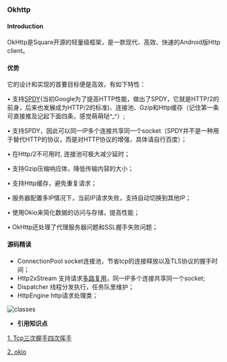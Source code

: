### Okhttp

#### Introduction

OkHttp是Square开源的轻量级框架，是一款现代、高效、快速的Android版Http client。

#### 优势

它的设计和实现的首要目标便是高效，有如下特性：

• 支持[SPDY](https://www.cnblogs.com/bluestorm/p/7382091.html)(当初Google为了提高HTTP性能，做出了SPDY，它就是HTTP/2的前身，后来也发展成为HTTP/2的标准)、连接池、Gzip和Http缓存（记住第一条可直接推及记起下面四条，感觉萌萌哒^_^）;

• 支持SPDY，因此可以同一IP多个连接共享同一个socket（SPDY并不是一种用于替代HTTP的协议，而是对HTTP协议的增强，具体请自行百度）；

• 在Http/2不可用时, 连接池可极大减少延时；

• 支持Gzip压缩响应体，降低传输内容的大小；

• 支持Http缓存，避免重复请求；

• 服务器配置多IP情况下，当前IP请求失败，支持自动切换到其他IP；

• 使用Okio来简化数据的访问与存储，提高性能；

• OkHttp还处理了代理服务器问题和SSL握手失败问题；

#### 源码精读

- ConnectionPool  socket连接池，节省tcp的连接释放以及TLS协议的握手时间；
- Http2xStream 支持请求[多路复用](http://www.blogjava.net/yongboy/archive/2015/03/19/423611.aspx)，同一IP多个连接共享同一个socket;
- Dispatcher  线程分发执行，任务队里维护；
- HttpEngine  http请求处理类；

![classes](/images/ok_http_classes.png)

- **引用知识点**

[1. Tcp三次握手四次挥手](https://www.cnblogs.com/Andya/p/7272462.html)

[2. okio](https://www.jianshu.com/p/3e0935bf2d45)

